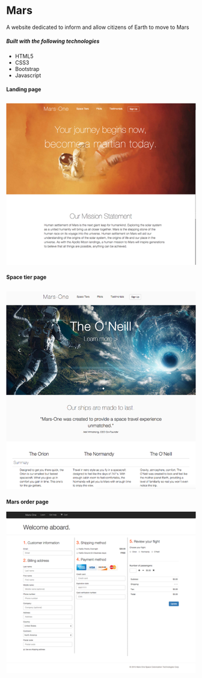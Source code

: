 # Mars
A website dedicated to inform and allow citizens of Earth to move to Mars

##### Built with the following technologies
- HTML5
- CSS3
- Bootstrap
- Javascript

#### Landing page
![Mars landing page](https://github.com/JoshuaHwang/mars/blob/master/images/mars-homepage.png)
---
#### Space tier page
![Mars space tier page](https://github.com/JoshuaHwang/mars/blob/master/images/mars-spacetiers.png)
---
#### Mars order page
![Mars order page](https://github.com/JoshuaHwang/mars/blob/master/images/mars-order.png)